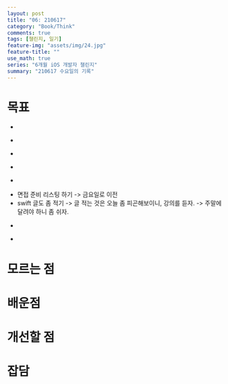 ```yaml
---
layout: post
title: "06: 210617"
category: "Book/Think"
comments: true
tags: [챌린지, 일기]
feature-img: "assets/img/24.jpg"
feature-title: ""
use_math: true
series: "6개월 iOS 개발자 챌린지"
summary: "210617 수요일의 기록"
---
```




# 목표
* ~~~8시 기상~~~
* ~~~머리 정리~~~
* ~~~알고리즘 정렬, 탐색 한번 더 읽기~~~
* ~~~시험~~~
* ~~~소융방 한번 다 읽기~~~
* 면접 준비 리스팅 하기 -> 금요일로 이전
* swift 글도 좀 적기 -> 글 적는 것은 오늘 좀 피곤해보이니, 강의를 듣자. -> 주말에 달려야 하니 좀 쉬자.
* ~~~log 작성, 배운 내용 글로 작성~~~
* ~~~1일 1 commit~~~


# 모르는 점




# 배운점




# 개선할 점



# 잡담
